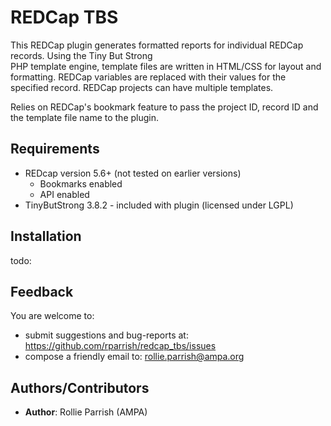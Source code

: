 REDCap TBS
==========

This REDCap plugin generates formatted reports for individual REDCap records. Using the Tiny But Strong  
PHP template engine, template files are written in HTML/CSS for layout and formatting. REDCap variables 
are replaced with their values for the specified record. REDCap projects can have multiple templates.

Relies on REDCap's bookmark feature to pass the project ID, record ID and the template file name to the plugin.




## Requirements

* REDcap version 5.6+ (not tested on earlier versions)
  * Bookmarks enabled
  * API enabled
* TinyButStrong 3.8.2 - included with plugin (licensed under LGPL)




## Installation

todo:



## Feedback

You are welcome to:  

* submit suggestions and bug-reports at: https://github.com/rparrish/redcap_tbs/issues
* compose a friendly email to: rollie.parrish@ampa.org



## Authors/Contributors

* __Author__: Rollie Parrish (AMPA) 
